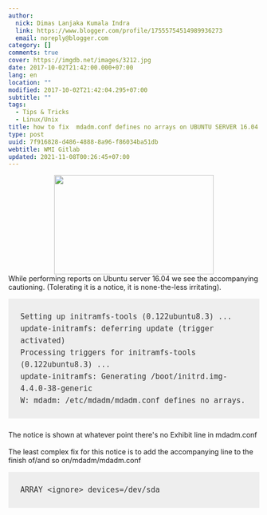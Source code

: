 ```yaml
---
author:
  nick: Dimas Lanjaka Kumala Indra
  link: https://www.blogger.com/profile/17555754514989936273
  email: noreply@blogger.com
category: []
comments: true
cover: https://imgdb.net/images/3212.jpg
date: 2017-10-02T21:42:00.000+07:00
lang: en
location: ""
modified: 2017-10-02T21:42:04.295+07:00
subtitle: ""
tags:
  - Tips & Tricks
  - Linux/Unix
title: how to fix  mdadm.conf defines no arrays on UBUNTU SERVER 16.04
type: post
uuid: 7f916828-d486-4888-8a96-f86034ba51db
webtitle: WMI Gitlab
updated: 2021-11-08T00:26:45+07:00
---
```


<div class="separator" style="clear: both; text-align: center;"><a href="https://imgdb.net/images/3212.jpg" imageanchor="1" style="margin-left: 1em; margin-right: 1em;" rel="noopener noreferer nofollow"><img border="0" data-original-height="303" data-original-width="485" height="199" src="https://imgdb.net/images/3212.jpg" width="320"></a></div>While performing reports on Ubuntu server 16.04 we see the accompanying cautioning. (Tolerating it is a notice, it is none-the-less irritating).<br><pre style="background: rgb(238, 238, 238); box-sizing: inherit; color: #333333; font-family: &quot;Courier 10 Pitch&quot;, Courier, monospace; font-size: 15px; line-height: 1.6; margin-bottom: 1.6em; max-width: 100%; overflow: auto; padding: 1.6em;"><code style="box-sizing: inherit; font-family: Monaco, Consolas, &quot;Andale Mono&quot;, &quot;DejaVu Sans Mono&quot;, monospace; font-size: 0.9375rem;">Setting up initramfs-tools (0.122ubuntu8.3) ...<br>update-initramfs: deferring update (trigger activated)<br>Processing triggers for initramfs-tools (0.122ubuntu8.3) ...<br>update-initramfs: Generating /boot/initrd.img-4.4.0-38-generic<br>W: mdadm: /etc/mdadm/mdadm.conf defines no arrays.</code></pre>The notice is shown at whatever point there's no Exhibit line in mdadm.conf<br><br>The least complex fix for this notice is to add the accompanying line to the finish of/and so on/mdadm/mdadm.conf <br><pre style="background: rgb(238, 238, 238); box-sizing: inherit; color: #333333; font-family: &quot;Courier 10 Pitch&quot;, Courier, monospace; font-size: 15px; line-height: 1.6; margin-bottom: 1.6em; max-width: 100%; overflow: auto; padding: 1.6em;"><code style="box-sizing: inherit; font-family: Monaco, Consolas, &quot;Andale Mono&quot;, &quot;DejaVu Sans Mono&quot;, monospace; font-size: 0.9375rem;">ARRAY &lt;ignore&gt; devices=/dev/sda</code></pre><script>document.querySelectorAll("pre,code");
  pretext.forEach(function (el) {
    el.classList.toggle("notranslate", true);
  });</script>